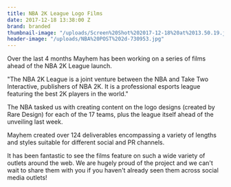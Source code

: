 ```yaml
---
title: NBA 2K League Logo Films
date: 2017-12-18 13:38:00 Z
brand: branded
thumbnail-image: "/uploads/Screen%20Shot%202017-12-18%20at%2013.50.19.jpg"
header-image: "/uploads/NBA%20POST%202d-730953.jpg"
---
```


Over the last 4 months Mayhem has been working on a series of films ahead of the NBA 2K League launch. 

"The NBA 2K League is a joint venture between the NBA and Take Two Interactive, publishers of NBA 2K. It is a professional esports league featuring the best 2K players in the world."

The NBA tasked us with creating content on the logo designs (created by Rare Design) for each of the 17 teams, plus the league itself ahead of the unveiling last week. 

Mayhem created over 124 deliverables encompassing a variety of lengths and styles suitable for different social and PR channels.

It has been fantastic to see the films feature on such a wide variety of outlets around the web. We are hugely proud of the project and we can't wait to share them with you if you haven't already seen them across social media outlets!